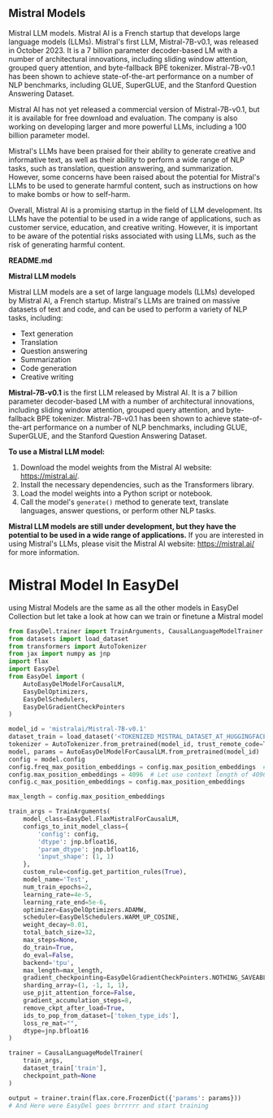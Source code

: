 ## Mistral Models

Mistral LLM models. Mistral AI is a French startup that develops large language models (LLMs). Mistral's first LLM,
Mistral-7B-v0.1, was released in October 2023. It is a 7 billion parameter decoder-based LM with a number of
architectural innovations, including sliding window attention, grouped query attention, and byte-fallback BPE tokenizer.
Mistral-7B-v0.1 has been shown to achieve state-of-the-art performance on a number of NLP benchmarks, including GLUE,
SuperGLUE, and the Stanford Question Answering Dataset.

Mistral AI has not yet released a commercial version of Mistral-7B-v0.1, but it is available for free download and
evaluation. The company is also working on developing larger and more powerful LLMs, including a 100 billion parameter
model.

Mistral's LLMs have been praised for their ability to generate creative and informative text, as well as their ability
to perform a wide range of NLP tasks, such as translation, question answering, and summarization. However, some concerns
have been raised about the potential for Mistral's LLMs to be used to generate harmful content, such as instructions on
how to make bombs or how to self-harm.

Overall, Mistral AI is a promising startup in the field of LLM development. Its LLMs have the potential to be used in a
wide range of applications, such as customer service, education, and creative writing. However, it is important to be
aware of the potential risks associated with using LLMs, such as the risk of generating harmful content.

**README.md**

**Mistral LLM models**

Mistral LLM models are a set of large language models (LLMs) developed by Mistral AI, a French startup. Mistral's LLMs
are trained on massive datasets of text and code, and can be used to perform a variety of NLP tasks, including:

* Text generation
* Translation
* Question answering
* Summarization
* Code generation
* Creative writing

**Mistral-7B-v0.1** is the first LLM released by Mistral AI. It is a 7 billion parameter decoder-based LM with a number
of architectural innovations, including sliding window attention, grouped query attention, and byte-fallback BPE
tokenizer. Mistral-7B-v0.1 has been shown to achieve state-of-the-art performance on a number of NLP benchmarks,
including GLUE, SuperGLUE, and the Stanford Question Answering Dataset.

**To use a Mistral LLM model:**

1. Download the model weights from the Mistral AI website: https://mistral.ai/.
2. Install the necessary dependencies, such as the Transformers library.
3. Load the model weights into a Python script or notebook.
4. Call the model's `generate()` method to generate text, translate languages, answer questions, or perform other NLP
   tasks.

**Mistral LLM models are still under development, but they have the potential to be used in a wide range of
applications.** If you are interested in using Mistral's LLMs, please visit the Mistral AI website: https://mistral.ai/
for more information.

# Mistral Model In EasyDel

using Mistral Models are the same as all the other models in EasyDel Collection but let take a look at how can we train
or finetune a Mistral model

```python
from EasyDel.trainer import TrainArguments, CausalLanguageModelTrainer
from datasets import load_dataset
from transformers import AutoTokenizer
from jax import numpy as jnp
import flax
import EasyDel
from EasyDel import (
    AutoEasyDelModelForCausalLM,
    EasyDelOptimizers,
    EasyDelSchedulers,
    EasyDelGradientCheckPointers
)

model_id = 'mistralai/Mistral-7B-v0.1'
dataset_train = load_dataset('<TOKENIZED_MISTRAL_DATASET_AT_HUGGINGFACE>')
tokenizer = AutoTokenizer.from_pretrained(model_id, trust_remote_code=True)
model, params = AutoEasyDelModelForCausalLM.from_pretrained(model_id)
config = model.config
config.freq_max_position_embeddings = config.max_position_embeddings  # 32768
config.max_position_embeddings = 4096  # Let use context length of 4096 for training
config.c_max_position_embeddings = config.max_position_embeddings

max_length = config.max_position_embeddings

train_args = TrainArguments(
    model_class=EasyDel.FlaxMistralForCausalLM,
    configs_to_init_model_class={
        'config': config,
        'dtype': jnp.bfloat16,
        'param_dtype': jnp.bfloat16,
        'input_shape': (1, 1)
    },
    custom_rule=config.get_partition_rules(True),
    model_name='Test',
    num_train_epochs=2,
    learning_rate=4e-5,
    learning_rate_end=5e-6,
    optimizer=EasyDelOptimizers.ADAMW,
    scheduler=EasyDelSchedulers.WARM_UP_COSINE,
    weight_decay=0.01,
    total_batch_size=32,
    max_steps=None,
    do_train=True,
    do_eval=False,
    backend='tpu',
    max_length=max_length,
    gradient_checkpointing=EasyDelGradientCheckPointers.NOTHING_SAVEABLE,
    sharding_array=(1, -1, 1, 1),
    use_pjit_attention_force=False,
    gradient_accumulation_steps=8,
    remove_ckpt_after_load=True,
    ids_to_pop_from_dataset=['token_type_ids'],
    loss_re_mat="",
    dtype=jnp.bfloat16
)

trainer = CausalLanguageModelTrainer(
    train_args,
    dataset_train['train'],
    checkpoint_path=None
)

output = trainer.train(flax.core.FrozenDict({'params': params}))
# And Here were EasyDel goes brrrrrr and start training 
```